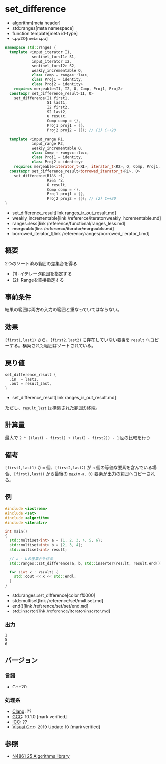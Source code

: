 # set_difference
* algorithm[meta header]
* std::ranges[meta namespace]
* function template[meta id-type]
* cpp20[meta cpp]

```cpp
namespace std::ranges {
  template <input_iterator I1,
            sentinel_for<I1> S1,
            input_iterator I2,
            sentinel_for<I2> S2,
            weakly_incrementable O,
            class Comp = ranges::less,
            class Proj1 = identity,
            class Proj2 = identity>
    requires mergeable<I1, I2, O, Comp, Proj1, Proj2>
  constexpr set_difference_result<I1, O>
    set_difference(I1 first1,
                   S1 last1,
                   I2 first2,
                   S2 last2,
                   O result,
                   Comp comp = {},
                   Proj1 proj1 = {},
                   Proj2 proj2 = {}); // (1) C++20

  template <input_range R1,
            input_range R2,
            weakly_incrementable O,
            class Comp = ranges::less,
            class Proj1 = identity,
            class Proj2 = identity>
    requires mergeable<iterator_t<R1>, iterator_t<R2>, O, Comp, Proj1, Proj2>
  constexpr set_difference_result<borrowed_iterator_t<R1>, O>
    set_difference(R1&& r1,
                   R2&& r2,
                   O result,
                   Comp comp = {},
                   Proj1 proj1 = {},
                   Proj2 proj2 = {}); // (2) C++20
}
```
* set_difference_result[link ranges_in_out_result.md]
* weakly_incrementable[link /reference/iterator/weakly_incrementable.md]
* ranges::less[link /reference/functional/ranges_less.md]
* mergeable[link /reference/iterator/mergeable.md]
* borrowed_iterator_t[link /reference/ranges/borrowed_iterator_t.md]


## 概要
2つのソート済み範囲の差集合を得る

- (1): イテレータ範囲を指定する
- (2): Rangeを直接指定する

## 事前条件
結果の範囲は両方の入力の範囲と重なっていてはならない。


## 効果
`[first1,last1)` から、`[first2,last2)` に存在していない要素を `result` へコピーする。構築された範囲はソートされている。


## 戻り値
```cpp
set_difference_result {
  .in  = last1,
  .out = result_last,
}
```
* set_difference_result[link ranges_in_out_result.md]

ただし、`result_last` は構築された範囲の終端。 


## 計算量
最大で `2 * ((last1 - first1) + (last2 - first2)) - 1` 回の比較を行う


## 備考
`[first1,last1)` が `m` 個、`[first2,last2)` が `n` 個の等価な要素を含んでいる場合、`[first1,last1)` から最後の [`max`](max.md)`(m-n, 0)` 要素が出力の範囲へコピーされる。


## 例
```cpp example
#include <iostream>
#include <set>
#include <algorithm>
#include <iterator>

int main()
{
  std::multiset<int> a = {1, 2, 3, 4, 5, 6};
  std::multiset<int> b = {2, 3, 4};
  std::multiset<int> result;

  // a - bの差集合を作る
  std::ranges::set_difference(a, b, std::inserter(result, result.end()));

  for (int x : result) {
    std::cout << x << std::endl;
  }
}
```
* std::ranges::set_difference[color ff0000]
* std::multiset[link /reference/set/multiset.md]
* end()[link /reference/set/set/end.md]
* std::inserter[link /reference/iterator/inserter.md]

### 出力
```
1
5
6
```

## バージョン
### 言語
- C++20

### 処理系
- [Clang](/implementation.md#clang): ??
- [GCC](/implementation.md#gcc): 10.1.0 [mark verified]
- [ICC](/implementation.md#icc): ??
- [Visual C++](/implementation.md#visual_cpp): 2019 Update 10 [mark verified]

## 参照
- [N4861 25 Algorithms library](https://timsong-cpp.github.io/cppwp/n4861/algorithms)
